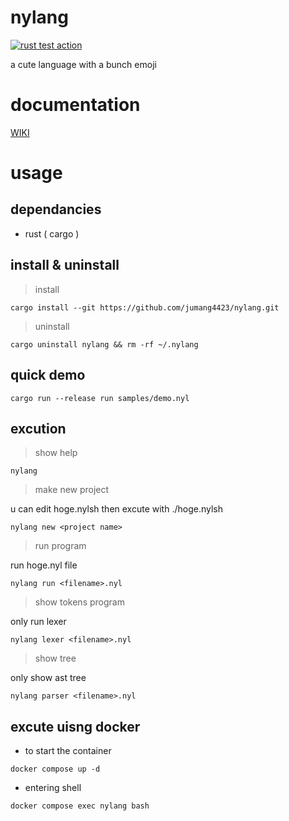 <!-- ![](_img/emojis.png) -->

# nylang

[![rust test action](https://github.com/jumang4423/nylang/actions/workflows/test.yml/badge.svg?branch=main)](https://github.com/jumang4423/nylang/actions/workflows/test.yml)

a cute language with a bunch emoji

# documentation

[WIKI](https://github.com/jumang4423/nylang/wiki)

# usage

## dependancies

- rust ( cargo )

## install & uninstall

> install 

```
cargo install --git https://github.com/jumang4423/nylang.git
```

> uninstall

```
cargo uninstall nylang && rm -rf ~/.nylang
```

## quick demo

```
cargo run --release run samples/demo.nyl
```
## excution

> show help

```
nylang
```

> make new project

u can edit hoge.nylsh
then excute with ./hoge.nylsh

```
nylang new <project name>
```

> run program

run hoge.nyl file

```
nylang run <filename>.nyl
```

> show tokens program

only run lexer

```
nylang lexer <filename>.nyl
```

> show tree

only show ast tree

```
nylang parser <filename>.nyl
```

## excute uisng docker

- to start the container

```
docker compose up -d
```

- entering shell

```
docker compose exec nylang bash
```